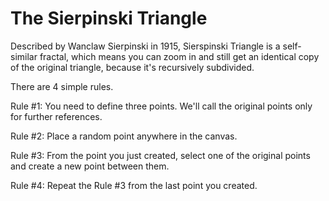# The Sierpinski Triangle

Described by Wanclaw Sierpinski in 1915, Sierspinski Triangle is a self-similar fractal, which means you can zoom in and still get an identical copy of the original triangle, because it's recursively subdivided.

There are 4 simple rules.

Rule #1:
  You need to define three points. We'll call the original points only for further references.

Rule #2:
  Place a random point anywhere in the canvas.
  
Rule #3:
  From the point you just created, select one of the original points and create a new point between them.
  
Rule #4:
  Repeat the Rule #3 from the last point you created.
